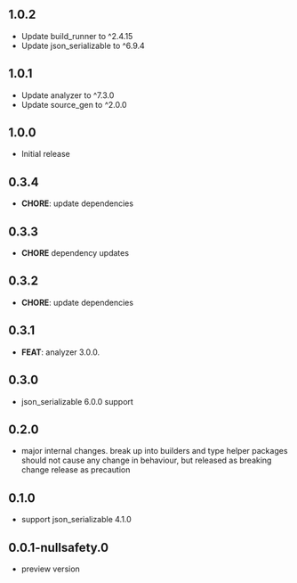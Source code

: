 ## 1.0.2

- Update build_runner to ^2.4.15
- Update json_serializable to ^6.9.4

## 1.0.1

- Update analyzer to ^7.3.0
- Update source_gen to ^2.0.0

## 1.0.0

- Initial release

## 0.3.4

- **CHORE**: update dependencies

## 0.3.3

- **CHORE** dependency updates

## 0.3.2

- **CHORE**: update dependencies

## 0.3.1

- **FEAT**: analyzer 3.0.0.

## 0.3.0

- json_serializable 6.0.0 support

## 0.2.0

- major internal changes. break up into builders and type helper packages
  should not cause any change in behaviour, but released as breaking change release
  as precaution

## 0.1.0

- support json_serializable 4.1.0

## 0.0.1-nullsafety.0

- preview version
